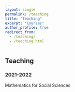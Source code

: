 ```yaml
---
layout: single
permalink: /teaching
title: "Teaching"
excerpt: "Courses"
author_profile: true
redirect_from:
  - /teaching/
  - /teaching.html
---
```


## Teaching

### 2021-2022

Mathematics for Social Sciences


